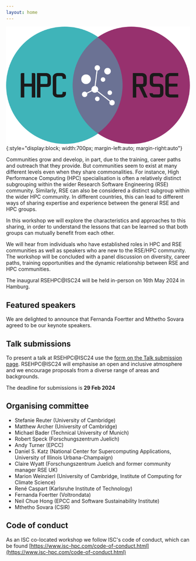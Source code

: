 ```yaml
---
layout: home
---
```


![Symbiosis](/assets/images/logo-export.png){:style="display:block; width:700px; margin-left:auto; margin-right:auto"}

Communities grow and develop, in part, due to the training, career paths and outreach that they provide. But communities seem to exist at many different levels even when they share commonalities. For instance, High Performance Computing (HPC) specialisation is often a relatively distinct subgrouping within the wider Research Software Engineering (RSE) community. Similarly, RSE can also be considered a distinct subgroup within the wider HPC community. In different countries, this can lead to different ways of sharing expertise and experience between the general RSE and HPC groups. 

In this workshop we will explore the characteristics and approaches to this sharing, in order to understand the lessons that can be learned so that both groups can mutually benefit from each other.  

We will hear from individuals who have established roles in HPC and RSE communities as well as speakers who are new to the RSE/HPC community. The workshop will be concluded with a panel discussion on diversity, career paths, training opportunities and the dynamic relationship between RSE and HPC communities. 

The inaugural RSEHPC@ISC24 will be held in-person on 16th May 2024 in Hamburg.

## Featured speakers
We are delighted to announce that Fernanda Foertter and Mthetho Sovara agreed to be our keynote speakers.

## Talk submissions

To present a talk at RSEHPC@ISC24 use the [form on the Talk submission page](/submit/). RSEHPC@ISC24 will emphasise an open and inclusive atmosphere and we encourage proposals from a diverse range of areas and backgrounds.

The deadline for submissions is **29 Feb 2024**

## Organising committee

- Stefanie Reuter (University of Cambridge)
- Matthew Archer (University of Cambridge)
- Michael Bader (Technical University of Munich)
- Robert Speck (Forschungszentrum Juelich)
- Andy Turner (EPCC)
- Daniel S. Katz (National Center for Supercomputing Applications, University of Illinois Urbana-Champaign)
- Claire Wyatt (Forschungszentrum Juelich and former community manager RSE UK)
- Marion Weinzierl (University of Cambridge, Institute of Computing for Climate Science)
- René Caspart (Karlsruhe Institute of Technology)
- Fernanda Foertter (Voltrondata)
- Neil Chue Hong (EPCC and Software Sustainability Institute)
- Mthetho Sovara (CSIR)

## Code of conduct

As an ISC co-located workshop we follow ISC's code of conduct, which can be found [https://www.isc-hpc.com/code-of-conduct.html](https://www.isc-hpc.com/code-of-conduct.html)
